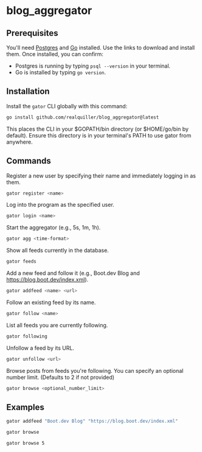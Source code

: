 # blog_aggregator

## Prerequisites

You'll need [Postgres](https://www.postgresql.org/download/) and [Go](https://go.dev/doc/install) installed. Use the links to download and install them. Once installed, you can confirm:

- Postgres is running by typing `psql --version` in your terminal.
- Go is installed by typing `go version`.

## Installation

Install the `gator` CLI globally with this command:

```bash
go install github.com/realquiller/blog_aggregator@latest
```

This places the CLI in your $GOPATH/bin directory (or $HOME/go/bin by default).
Ensure this directory is in your terminal's PATH to use gator from anywhere.


## Commands
Register a new user by specifying their name and immediately logging in as them.
```bash
gator register <name>
```

Log into the program as the specified user.
```bash
gator login <name>
```
Start the aggregator (e.g., 5s, 1m, 1h).
```bash
gator agg <time-format>
```

Show all feeds currently in the database.
```bash
gator feeds
```

Add a new feed and follow it (e.g., Boot.dev Blog and https://blog.boot.dev/index.xml).
```bash
gator addfeed <name> <url>
```

Follow an existing feed by its name.
```bash
gator follow <name>
```

List all feeds you are currently following.
```bash
gator following
```

Unfollow a feed by its URL.
```bash
gator unfollow <url>
```

Browse posts from feeds you're following. You can specify an optional number limit.
(Defaults to 2 if not provided)
```bash
gator browse <optional_number_limit>
```

## Examples

```bash
gator addfeed "Boot.dev Blog" "https://blog.boot.dev/index.xml"
```
```bash
gator browse
```
```bash
gator browse 5
```